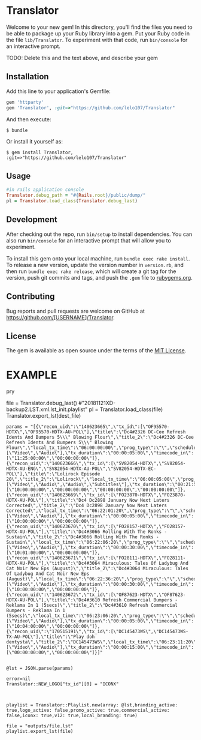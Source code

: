 # Translator

Welcome to your new gem! In this directory, you'll find the files you need to be able to package up your Ruby library into a gem. Put your Ruby code in the file `lib/Translator`. To experiment with that code, run `bin/console` for an interactive prompt.

TODO: Delete this and the text above, and describe your gem

## Installation

Add this line to your application's Gemfile:

```ruby
gem 'httparty'
gem 'Translator', :git=>"https://github.com/lelo107/Translator"
```

And then execute:

    $ bundle

Or install it yourself as:

    $ gem install Translator, :git=>"https://github.com/lelo107/Translator"

## Usage

```ruby
#in rails application console
Translator.debug_path = "#{Rails.root}/public/dump/"
pl = Translator.load_class(Translator.debug_last)
```
## Development

After checking out the repo, run `bin/setup` to install dependencies. You can also run `bin/console` for an interactive prompt that will allow you to experiment.

To install this gem onto your local machine, run `bundle exec rake install`. To release a new version, update the version number in `version.rb`, and then run `bundle exec rake release`, which will create a git tag for the version, push git commits and tags, and push the `.gem` file to [rubygems.org](https://rubygems.org).

## Contributing

Bug reports and pull requests are welcome on GitHub at https://github.com/[USERNAME]/Translator.


## License

The gem is available as open source under the terms of the [MIT License](http://opensource.org/licenses/MIT).


# EXAMPLE ##

pry

file = Translator.debug_last() #"20181121XD-backup2.LST.xml.lst_init.playlist"
pl = Translator.load_class(file)
Translator.export_lst(dest_file)



    params = "[{\"recon_uid\":\"140623665\",\"tx_id\":[\"OF95570-HDTX\",\"OF95570-HDTX-AU-POL\"],\"title\":\"Dc4#2326 DC-Cee Refresh Idents And Bumpers 5\\\" Blowing Flour\",\"title_2\":\"Dc4#2326 DC-Cee Refresh Idents And Bumpers 5\\\" Blowing Flour\",\"local_tx_time\":\"06:00:00:00\",\"prog_type\":\"\",\"schedule_event_type\":\"IDT\",\"event_type\":\"PRES\",\"component_type\":[\"Video\",\"Audio\"],\"tx_duration\":\"00:00:05:00\",\"timecode_in\":[\"11:25:00:00\",\"00:00:00:00\"]},{\"recon_uid\":\"140623666\",\"tx_id\":[\"SV82054-HDTX\",\"SV82054-HDTX-AU-ENG\",\"SV82054-HDTX-AU-POL\",\"SV82054-HDTX-EC-POL\"],\"title\":\"Lolirock Episode 20\",\"title_2\":\"Lolirock\",\"local_tx_time\":\"06:00:05:00\",\"prog_type\":\"Series\",\"schedule_event_type\":\"PROG\",\"event_type\":\"PROG\",\"component_type\":[\"Video\",\"Audio\",\"Audio\",\"Subtitles\"],\"tx_duration\":\"00:21:56:20\",\"timecode_in\":[\"10:00:00:00\",\"00:00:00:00\",\"00:00:00:00\",\"00:00:00:00\"]},{\"recon_uid\":\"140623669\",\"tx_id\":[\"FO23870-HDTX\",\"FO23870-HDTX-AU-POL\"],\"title\":\"Dc4 Dc2898 January Now Next Laters Corrected\",\"title_2\":\"Dc4 Dc2898 January Now Next Laters Corrected\",\"local_tx_time\":\"06:22:01:20\",\"prog_type\":\"\",\"schedule_event_type\":\"NAV\",\"event_type\":\"PRES\",\"component_type\":[\"Video\",\"Audio\"],\"tx_duration\":\"00:00:05:00\",\"timecode_in\":[\"10:00:00:00\",\"00:00:00:00\"]},{\"recon_uid\":\"140623670\",\"tx_id\":[\"FO28157-HDTX\",\"FO28157-HDTX-AU-POL\"],\"title\":\"Dc4#3066 Rolling With The Ronks - Sustain\",\"title_2\":\"Dc4#3066 Rolling With The Ronks - Sustain\",\"local_tx_time\":\"06:22:06:20\",\"prog_type\":\"\",\"schedule_event_type\":\"PRO\",\"event_type\":\"PROM\",\"component_type\":[\"Video\",\"Audio\"],\"tx_duration\":\"00:00:30:00\",\"timecode_in\":[\"10:01:00:00\",\"00:00:00:00\"]},{\"recon_uid\":\"140623671\",\"tx_id\":[\"FO28111-HDTX\",\"FO28111-HDTX-AU-POL\"],\"title\":\"Dc4#3064 Miraculous: Tales Of Ladybug And Cat Noir New Eps (August)\",\"title_2\":\"Dc4#3064 Miraculous: Tales Of Ladybug And Cat Noir New Eps (August)\",\"local_tx_time\":\"06:22:36:20\",\"prog_type\":\"\",\"schedule_event_type\":\"PRO\",\"event_type\":\"PROM\",\"component_type\":[\"Video\",\"Audio\"],\"tx_duration\":\"00:00:30:00\",\"timecode_in\":[\"10:00:00:00\",\"00:00:00:00\"]},{\"recon_uid\":\"140623672\",\"tx_id\":[\"OF87623-HDTX\",\"OF87623-HDTX-AU-POL\"],\"title\":\"Dc4#3610 Refresh Commercial Bumpers - Reklama In 1 (5secs)\",\"title_2\":\"Dc4#3610 Refresh Commercial Bumpers - Reklama In 1 (5secs)\",\"local_tx_time\":\"06:23:06:20\",\"prog_type\":\"\",\"schedule_event_type\":\"BCI\",\"event_type\":\"PRES\",\"component_type\":[\"Video\",\"Audio\"],\"tx_duration\":\"00:00:05:00\",\"timecode_in\":[\"10:04:00:00\",\"00:00:00:00\"]},{\"recon_uid\":\"170515191\",\"tx_id\":[\"DC145473WS\",\"DC145473WS-TX-AU-POL\"],\"title\":\"Play doh dentysta\",\"title_2\":\"DC145473WS\",\"local_tx_time\":\"06:23:11:20\",\"prog_type\":\"\",\"schedule_event_type\":\"COM\",\"event_type\":\"COMM\",\"component_type\":[\"Video\",\"Audio\"],\"tx_duration\":\"00:00:15:00\",\"timecode_in\":[\"00:00:00:00\",\"00:00:00:00\"]}]"


    @lst = JSON.parse(params)

    error=nil
    Translator::NEW_LOGO["tx_id"][0] = "ICONX"
      


    playlist = Translator::Playlist.new(array: @lst,branding_active: true,logo_active: false,promo_active: true,commercial_active: false,iconx: true,v12: true,local_branding: true)      

    file = "outputs/file.lst"
    playlist.export_lst(file)



